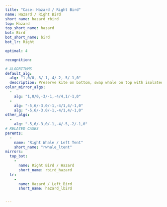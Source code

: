 ```yaml
---
title: "Case: Hazard / Right Bird"
name: Hazard / Right Bird
short_name: hazard_rbird
top: Hazard
top_short_name: hazard
bot: Bird
bot_short_name: bird
bot_lr: Right

optimal: 4

recognition:

# ALGORITHMS
default_alg:
  alg: "1,0/0,-3/-1,-4/-2,-5/-1,0"
  description: Preserve kite on bottom, swap whale on top with isolated edge on bottom to form good whale/tent.
color_mirror_algs:
  -
    alg: "1,0/0,-3/-1,-4/4,1/-1,0"
  -
    alg: "-5,6/-3,0/-1,-4/1,4/-1,0"
    alg: "-5,6/-3,0/-1,-4/1,4/-1,0"
other_algs:
  -
    alg: "-5,6/-3,0/-1,-4/-5,-2/-1,0"
# RELATED CASES
parents:
  -
    name: "Right Whale / Left Tent"
    short_name: "rwhale_ltent"
mirrors:
  top_bot:
    -
      name: Right Bird / Hazard
      short_name: rbird_hazard
  lr:
    -
      name: Hazard / Left Bird
      short_name: hazard_lbird


---
```


